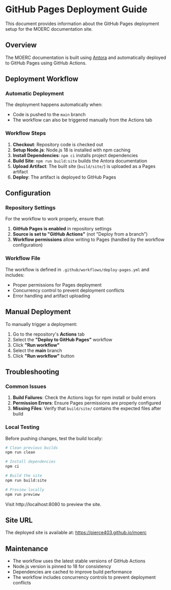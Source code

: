 # GitHub Pages Deployment Guide

This document provides information about the GitHub Pages deployment setup for the MOERC documentation site.

## Overview

The MOERC documentation is built using [Antora](https://antora.org/) and automatically deployed to GitHub Pages using GitHub Actions.

## Deployment Workflow

### Automatic Deployment

The deployment happens automatically when:
- Code is pushed to the `main` branch
- The workflow can also be triggered manually from the Actions tab

### Workflow Steps

1. **Checkout**: Repository code is checked out
2. **Setup Node.js**: Node.js 18 is installed with npm caching
3. **Install Dependencies**: `npm ci` installs project dependencies
4. **Build Site**: `npm run build:site` builds the Antora documentation
5. **Upload Artifact**: The built site (`build/site/`) is uploaded as a Pages artifact
6. **Deploy**: The artifact is deployed to GitHub Pages

## Configuration

### Repository Settings

For the workflow to work properly, ensure that:

1. **GitHub Pages is enabled** in repository settings
2. **Source is set to "GitHub Actions"** (not "Deploy from a branch")
3. **Workflow permissions** allow writing to Pages (handled by the workflow configuration)

### Workflow File

The workflow is defined in `.github/workflows/deploy-pages.yml` and includes:
- Proper permissions for Pages deployment
- Concurrency control to prevent deployment conflicts
- Error handling and artifact uploading

## Manual Deployment

To manually trigger a deployment:

1. Go to the repository's **Actions** tab
2. Select the **"Deploy to GitHub Pages"** workflow
3. Click **"Run workflow"**
4. Select the **main** branch
5. Click **"Run workflow"** button

## Troubleshooting

### Common Issues

1. **Build Failures**: Check the Actions logs for npm install or build errors
2. **Permission Errors**: Ensure Pages permissions are properly configured
3. **Missing Files**: Verify that `build/site/` contains the expected files after build

### Local Testing

Before pushing changes, test the build locally:

```bash
# Clean previous builds
npm run clean

# Install dependencies
npm ci

# Build the site
npm run build:site

# Preview locally
npm run preview
```

Visit http://localhost:8080 to preview the site.

## Site URL

The deployed site is available at: https://pierce403.github.io/moerc

## Maintenance

- The workflow uses the latest stable versions of GitHub Actions
- Node.js version is pinned to 18 for consistency
- Dependencies are cached to improve build performance
- The workflow includes concurrency controls to prevent deployment conflicts